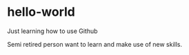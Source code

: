 # hello-world
Just learning how to use Github

Semi retired person want to learn and make use of new skills.
